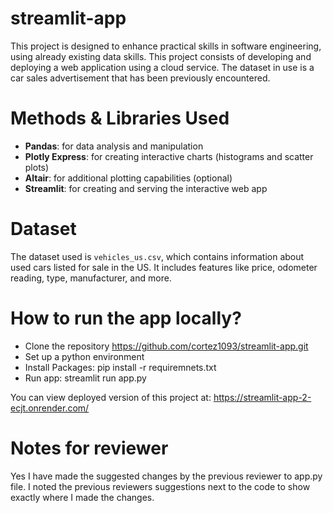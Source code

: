 # streamlit-app
This project is designed to enhance practical skills in software engineering, using already existing data skills. This project consists of developing and deploying a web application using a cloud service. The dataset in use is a car sales advertisement that has been previously encountered.

# Methods & Libraries Used

- **Pandas**: for data analysis and manipulation
- **Plotly Express**: for creating interactive charts (histograms and scatter plots)
- **Altair**: for additional plotting capabilities (optional)
- **Streamlit**: for creating and serving the interactive web app

# Dataset

The dataset used is `vehicles_us.csv`, which contains information about used cars listed for sale in the US. It includes features like price, odometer reading, type, manufacturer, and more.

# How to run the app locally?

- Clone the repository
    https://github.com/cortez1093/streamlit-app.git
- Set up a python environment
- Install Packages: pip install -r requiremnets.txt
- Run app: streamlit run app.py

You can view deployed version of this project at:
https://streamlit-app-2-ecjt.onrender.com/

# Notes for reviewer
Yes I have made the suggested changes by the previous reviewer to app.py file. I noted the previous reviewers suggestions next to the code to show exactly where I made the changes.
